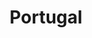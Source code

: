 ---
title: "Portugal"
introtext: "Portugal is een land op het Iberisch schiereiland in het uiterste zuidwesten van Europa. Je kunt hier dankzij het mediterrane klimaat heerlijk genieten van een strandvakantie. In het zuidelijke Algarve heb je mooie brede stranden en gezellige badplaatsen, waar in de zomer ook het nachtleven bruist! Ook heeft Portugal met Lissabon en Porto twee van de meest populaire bestemmingen voor een stedentrip. Omdat het land niet al te groot is, kun je een strandvakantie prima combineren met de stad en zo het beste van twee werelden meepakken! Je kunt ook naar de Azoren gaan, een stukje ongerept paradijs in de Atlantische Oceaan, onderdeel van Portugal. Geniet hier van de veelzijdige flora en fauna, en natuurlijk van de stranden! Portugal heeft voor ieder wat wils!"
introimage: "https://lh3.googleusercontent.com/DtgU175BBIiHmR3MNXx6-Tak1We3JY1XX_plPj44D1fu7WCFHpz1TyED-MaFQISDtufixHbf_LAQeCl2zYXaZPBwhtV3QWSipHlyqNSSoU_vGB9X8OY6dWRuFpQkhUFoE3vzb9UASQ=w800"
surface: "92.000"
inhabitants: "10.800.000"
rate: "1"
valuta: "euro"
need_to_know_text: ""
need_to_know_more_text: ""
fact_one_text: ""
fact_two_text: ""
bigmac_index: "€ 3,67"
images: "https://lh3.googleusercontent.com/Dw2cm3QFgGD9J4fG-_Qz06NKyZ8ZoeJ082bRRomHIiAyiPRKPQ3lR_2dKOrGEKiC8rNu1OcRUHVht_7ionF5P19kA0vfSDNVzZ1Imxh8nozH00Dw-Thc86iNKr2R0HN1jeD1hfdq4w=w800|https://lh3.googleusercontent.com/o7ouGIkPb9RI9qTsBa_4QmgNCh1tMFfdytaZIKVNG6l7Wxx0OCeBGshYto66BZiHVU7KWZdoQkZIGLmgWukNGsV86StnZjUP8OfmAu_B056KZcRoAkPvjKFVF8nsmf6vlA5mhABm4w=w800|https://lh3.googleusercontent.com/WHrJRh4K-3NQ7AWAWdONnZKLrbYc2aQBxXtoXbkPJ_hDU3EX63g_9qALFr4ylkFoRENBsUAfBTBNOxFYFZnjuGGfBE27l85FpMSD6tTihMweZdsnyTeLrwlcZ2e7m9T1KOjp8fu_Yg=w800|https://lh3.googleusercontent.com/f7W3w9BZkp956uuoQsz4Gg8azSAzNvovrRgO-p0tzOg59E_prmd_JxATQRev9DR-tcl9EUkwQ9ubaPEO2DK5YKkjchBHkt3KgtqLm7fLs1idtXAKFZPmi0_jzvb4uy0hUjWG8ow8pQ=w800"
---